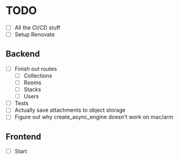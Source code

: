 # TODO

- [ ] All the CI/CD stuff
- [ ] Setup Renovate

## Backend

- [ ] Finish out routes
  - [ ] Collections
  - [ ] Rooms
  - [ ] Stacks
  - [ ] Users
- [ ] Tests
- [ ] Actually save attachments to object storage
- [ ] Figure out why create_async_engine doesn't work on mac/arm

## Frontend

- [ ] Start
